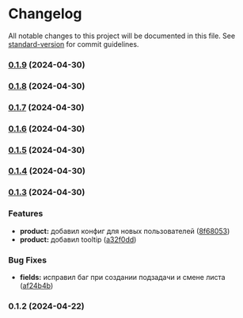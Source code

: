 # Changelog

All notable changes to this project will be documented in this file. See [standard-version](https://github.com/conventional-changelog/standard-version) for commit guidelines.

### [0.1.9](https://github.com/agro40tech/task-list/compare/v0.1.8...v0.1.9) (2024-04-30)

### [0.1.8](https://github.com/agro40tech/task-list/compare/v0.1.7...v0.1.8) (2024-04-30)

### [0.1.7](https://github.com/agro40tech/task-list/compare/v0.1.6...v0.1.7) (2024-04-30)

### [0.1.6](https://github.com/agro40tech/task-list/compare/v0.1.5...v0.1.6) (2024-04-30)

### [0.1.5](https://github.com/agro40tech/task-list/compare/v0.1.4...v0.1.5) (2024-04-30)

### [0.1.4](https://github.com/agro40tech/task-list/compare/v0.1.3...v0.1.4) (2024-04-30)

### [0.1.3](https://github.com/agro40tech/task-list/compare/v0.1.2...v0.1.3) (2024-04-30)

### Features

- **product:** добавил конфиг для новых пользователей ([8f68053](https://github.com/agro40tech/task-list/commit/8f68053255c190cc515e22095dd954d28b2b1feb))
- **product:** добавил tooltip ([a32f0dd](https://github.com/agro40tech/task-list/commit/a32f0ddbafda218dcd13c480d07d2214c131d398))

### Bug Fixes

- **fields:** исправил баг при создании подзадачи и смене листа ([af24b4b](https://github.com/agro40tech/task-list/commit/af24b4b5e7b0a6081275700babf27aeedf07b0bd))

### 0.1.2 (2024-04-22)
